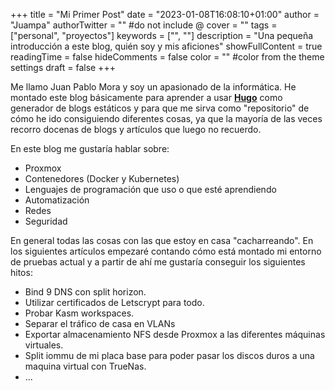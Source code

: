 +++
title = "Mi Primer Post"
date = "2023-01-08T16:08:10+01:00"
author = "Juampa"
authorTwitter = "" #do not include @
cover = ""
tags = ["personal", "proyectos"]
keywords = ["", ""]
description = "Una pequeña introducción a este blog, quién soy y mis aficiones"
showFullContent = true
readingTime = false
hideComments = false
color = "" #color from the theme settings
draft = false
+++

Me llamo Juan Pablo Mora y soy un apasionado de la informática. He montado este blog básicamente para aprender a usar [**Hugo**](https://gohugo.io/) como generador de blogs estáticos y para que me sirva como "repositorio" de cómo he ido consiguiendo diferentes cosas, ya que la mayoría de las veces recorro docenas de blogs y artículos que luego no recuerdo. 

En este blog me gustaría hablar sobre:
  
  
+ Proxmox
+ Contenedores (Docker y Kubernetes)
+ Lenguajes de programación que uso o que esté aprendiendo
+ Automatización
+ Redes
+ Seguridad

En general todas las cosas con las que estoy en casa "cacharreando". En los siguientes artículos empezaré contando cómo está montado mi entorno de pruebas actual y a partir de ahí me gustaría conseguir los siguientes hitos:

  
- Bind 9 DNS con split horizon.
- Utilizar certificados de Letscrypt para todo.
- Probar Kasm workspaces.
- Separar el tráfico de casa en VLANs 
- Exportar almacenamiento NFS desde Proxmox a las diferentes máquinas virtuales.
- Split iommu de mi placa base para poder pasar los discos duros a una maquina virtual con TrueNas.
- ...

  

